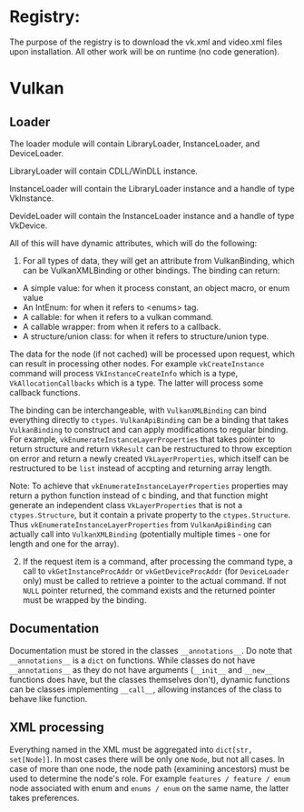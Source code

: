 # Registry:

The purpose of the registry is to download the vk.xml and video.xml files upon installation. All other work will be on runtime (no code generation).

# Vulkan

## Loader

The loader module will contain LibraryLoader, InstanceLoader, and DeviceLoader.

LibraryLoader will contain CDLL/WinDLL instance.

InstanceLoader will contain the LibraryLoader instance and a handle of type VkInstance.

DevideLoader will contain the InstanceLoader instance and a handle of type VkDevice.

All of this will have dynamic attributes, which will do the following:

1. For all types of data, they will get an attribute from VulkanBinding, which can be VulkanXMLBinding or other bindings. The binding can return:
  * A simple value: for when it process constant, an object macro, or enum value
  * An IntEnum: for when it refers to &lt;enums&gt; tag.
  * A callable: for when it refers to a vulkan command.
  * A callable wrapper: from when it refers to a callback.
  * A structure/union class: for when it refers to structure/union type.
  
  The data for the node (if not cached) will be processed upon request, which can result in processing other nodes. For example `vkCreateInstance` command will process `VkInstanceCreateInfo` which is a type, `VkAllocationCallbacks` which is a type. The latter will process some callback functions.

  The binding can be interchangeable, with `VulkanXMLBinding` can bind everything directly to `ctypes`. `VulkanApiBinding` can be a binding that takes `VulkanBinding` to construct and can apply modifications to regular binding. For example, `vkEnumerateInstanceLayerProperties` that takes pointer to return structure and return `VkResult` can be restructured to throw exception on error and return a newly created `VkLayerProperties`, which itself can be restructured to be `list` instead of accpting and returning array length.

  Note: To achieve that `vkEnumerateInstanceLayerProperties` properties may return a python function instead of c binding, and that function might generate an independent class `VkLayerProperties` that is not a `ctypes.Structure`, but it contain a private property to the `ctypes.Structure`. Thus `vkEnumerateInstanceLayerProperties` from `VulkanApiBinding` can actually call into `VulkanXMLBinding` (potentially multiple times - one for length and one for the array).

2. If the request item is a command, after processing the command type, a call to `vkGetInstanceProcAddr` or `vkGetDeviceProcAddr` (for `DeviceLoader` only) must be called to retrieve a pointer to the actual command. If not `NULL` pointer returned, the command exists and the returned pointer must be wrapped by the binding.

## Documentation

Documentation must be stored in the classes `__annotations__`. Do note that `__annotations__` is a `dict` on functions. While classes do not have `__annotations__` as they do not have arguments (`__init__` and `__new__` functions does have, but the classes themselves don't), dynamic functions can be classes implementing `__call__`, allowing instances of the class to behave like function.

## XML processing

Everything named in the XML must be aggregated into `dict[str, set[Node]]`. In most cases there will be only one `Node`, but not all cases. In case of more than one node, the node path (examining ancestors) must be used to determine the node's role. For example `features / feature / enum` node associated with enum and `enums / enum` on the same name, the latter takes preferences.
